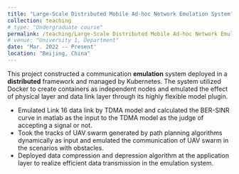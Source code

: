 ```yaml
---
title: "Large-Scale Distributed Mobile Ad-hoc Network Emulation System"
collection: teaching
# type: "Undergraduate course"
permalink: /teaching/Large-Scale Distributed Mobile Ad-hoc Network Emulation System
# venue: "University 1, Department"
date: 'Mar. 2022 -- Present'
location: "Beijing, China"
---
```


This project constructed a communication **emulation** system deployed in a **distributed** framework and managed by Kubernetes. The system utilized Docker to create containers as independent nodes and emulated the effect of physical layer and data link layer through its highly flexible model plugin. 

* Emulated Link 16 data link by TDMA model and calculated the BER-SINR curve in matlab as the input to the TDMA model as the judge of accepting a signal or not. 
* Took the tracks of UAV swarm generated by path planning algorithms dynamically as input and emulated the communication of UAV swarm in the scenarios with obstacles.
* Deployed data compression and depression algorithm at the application layer to realize efficient data transmission in the emulation system.